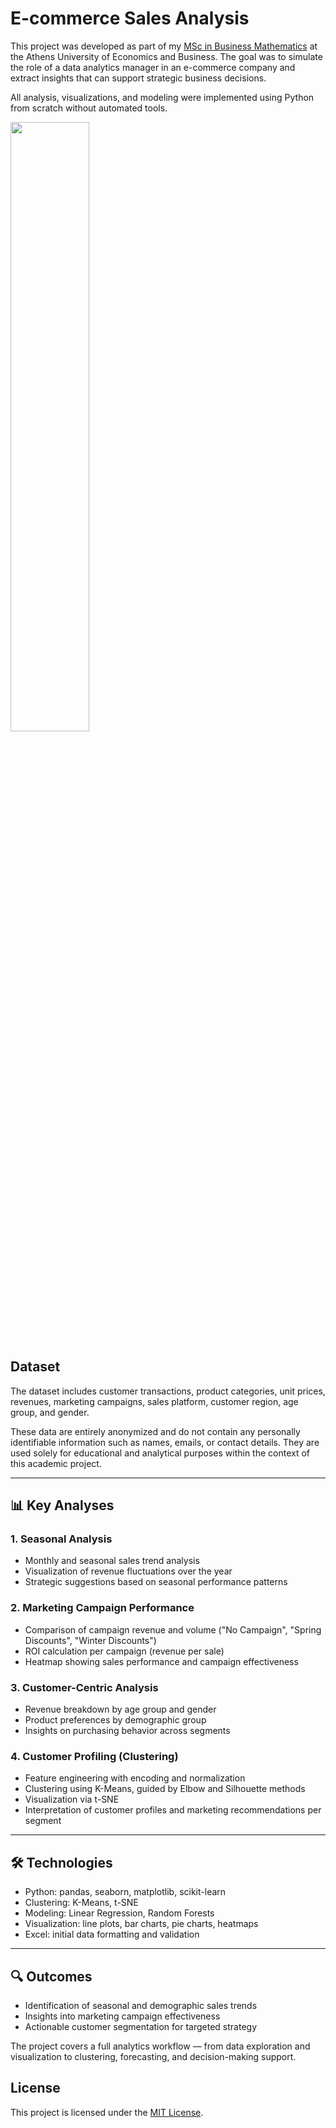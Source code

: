 # E-commerce Sales Analysis

This project was developed as part of my [MSc in Business Mathematics](https://map.aueb.gr/) at the Athens University of Economics and Business. 
The goal was to simulate the role of a data analytics manager in an e-commerce company and extract insights that can support strategic business decisions.

All analysis, visualizations, and modeling were implemented using Python from scratch without automated tools.

 <img src="https://i.pinimg.com/originals/fc/71/63/fc71635c7f1b09ed30413f59bb749582.gif" width="50%" height="50%"/>

## Dataset
The dataset includes customer transactions, product categories, unit prices, revenues, marketing campaigns, sales platform, customer region, age group, and gender. 

These data are entirely anonymized and do not contain any personally identifiable information such as names, emails, or contact details. 
They are used solely for educational and analytical purposes within the context of this academic project.

---

## 📊 Key Analyses

### 1. Seasonal Analysis
- Monthly and seasonal sales trend analysis
- Visualization of revenue fluctuations over the year
- Strategic suggestions based on seasonal performance patterns

### 2. Marketing Campaign Performance
- Comparison of campaign revenue and volume ("No Campaign", "Spring Discounts", "Winter Discounts")
- ROI calculation per campaign (revenue per sale)
- Heatmap showing sales performance and campaign effectiveness

### 3. Customer-Centric Analysis
- Revenue breakdown by age group and gender
- Product preferences by demographic group
- Insights on purchasing behavior across segments

### 4. Customer Profiling (Clustering)
- Feature engineering with encoding and normalization
- Clustering using K-Means, guided by Elbow and Silhouette methods
- Visualization via t-SNE
- Interpretation of customer profiles and marketing recommendations per segment

---

## 🛠 Technologies
- Python: pandas, seaborn, matplotlib, scikit-learn
- Clustering: K-Means, t-SNE
- Modeling: Linear Regression, Random Forests
- Visualization: line plots, bar charts, pie charts, heatmaps
- Excel: initial data formatting and validation

---

## 🔍 Outcomes
- Identification of seasonal and demographic sales trends
- Insights into marketing campaign effectiveness
- Actionable customer segmentation for targeted strategy

The project covers a full analytics workflow — from data exploration and visualization to clustering, forecasting, and decision-making support.

## License

This project is licensed under the [MIT License](https://github.com/GeorgiaMath/ecommerce-sales-analysis/blob/main/LICENSE).
